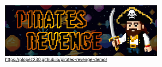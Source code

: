![alt text](https://github.com/plopez230/pirates-revenge-demo/blob/main/assets/banner.png?raw=true)
https://plopez230.github.io/pirates-revenge-demo/
